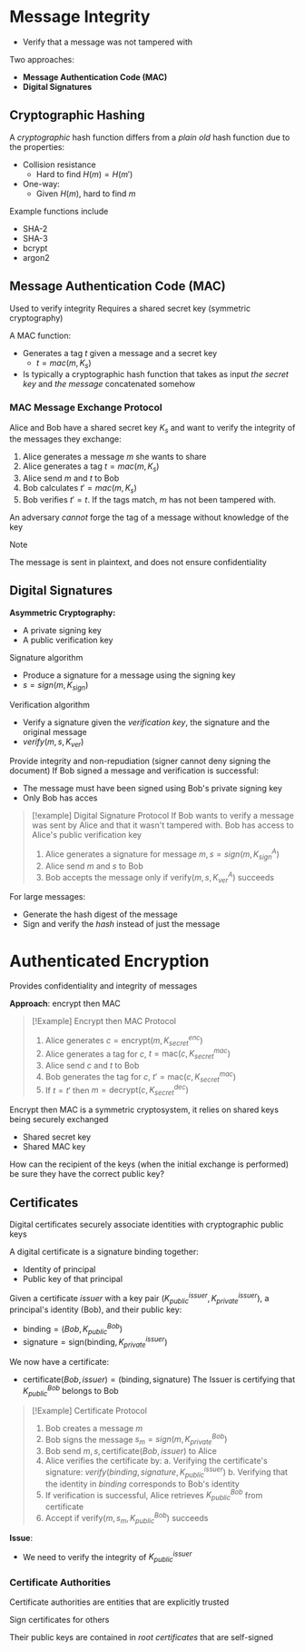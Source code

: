 
# Message Integrity
- Verify that a message was not tampered with

Two approaches:
- **Message Authentication Code (MAC)**
- **Digital Signatures**

## Cryptographic Hashing

A *cryptographic* hash function differs from a *plain old* hash function due to the properties:
- Collision resistance
	- Hard to find $H(m) = H(m')$
- One-way:
	- Given $H(m)$, hard to find $m$

Example functions include 
- SHA-2
- SHA-3
- bcrypt
- argon2


## Message Authentication Code (MAC)
Used to verify integrity
Requires a shared secret key (symmetric cryptography)

A MAC function:
- Generates a tag $t$ given a message and a secret key
	- $t = mac(m, K_s)$
- Is typically a cryptographic hash function that takes as input *the secret key* and *the message* concatenated somehow

### MAC Message Exchange Protocol
Alice and Bob have a shared secret key $K_s$ and want to verify the integrity of the messages they exchange:
1. Alice generates a message $m$ she wants to share
2. Alice generates a tag $t=mac(m, K_s)$
3. Alice send $m$ and $t$ to Bob
4. Bob calculates $t' = mac(m, K_s)$
5. Bob verifies $t'=t$. If the tags match, $m$ has not been tampered with.

An adversary *cannot* forge the tag of a message without knowledge of the key

>[!note]
>The message is sent in plaintext, and does not ensure confidentiality


## Digital Signatures

**Asymmetric Cryptography:**
- A private signing key
- A public verification key

Signature algorithm
- Produce a signature for a message using the signing key
- $s = sign(m, K_{sign})$

Verification algorithm
- Verify a signature given the *verification key*, the signature and the original message
- $verify(m, s, K_{ver})$

Provide integrity and non-repudiation (signer cannot deny signing the document)
If Bob signed a message and verification is successful:
- The message must have been signed using Bob's private signing key
- Only Bob has acces

>[!example] Digital Signature Protocol
>If Bob wants to verify a message was sent by Alice and that it wasn't tampered with. Bob has access to Alice's public verification key
>1. Alice generates a signature for message $m,s=sign(m, K^A_{sign})$
>2. Alice send $m$ and $s$ to Bob
>3. Bob accepts the message only if $\text{verify}(m, s, K^A_{ver})$ succeeds

For large messages:
- Generate the hash digest of the message
- Sign and verify the *hash* instead of just the message

# Authenticated Encryption
Provides confidentiality and integrity of messages

**Approach**: encrypt then MAC

>[!Example] Encrypt then MAC Protocol
>1. Alice generates $c = \text{encrypt}(m, K^{enc}_{secret})$
>2. Alice generates a tag for $c$, $t = \text{mac}(c, K^{mac}_{secret})$
>3. Alice send $c$ and $t$ to Bob
>4. Bob generates the tag for $c$, $t' = \text{mac}(c, K^{mac}_{secret})$
>5. If $t = t'$ then $m = \text{decrypt}(c, K^{dec}_{secret})$

Encrypt then MAC is a symmetric cryptosystem, it relies on shared keys being securely exchanged
- Shared secret key
- Shared MAC key


How can the recipient of the keys (when the initial exchange is performed) be sure they have the correct public key?

## Certificates
Digital certificates securely associate identities with cryptographic public keys

A digital certificate is a signature binding together:
- Identity of principal
- Public key of that principal

Given a certificate *issuer* with a key pair ($K^{issuer}_{public}, K^{issuer}_{private}$), a principal's identity (Bob), and their public key:
- $\text{binding} = (Bob, K^{Bob}_{public})$
- $\text{signature} = \text{sign}(\text{binding}, K^{issuer}_{private})$

We now have a certificate:
- $\text{certificate}(Bob, issuer) = (\text{binding}, \text{signature})$
The Issuer is certifying that $K^{Bob}_{public}$ belongs to Bob


>[!Example] Certificate Protocol
>1. Bob creates a message $m$
>2. Bob signs the message $s_m = sign(m, K^{Bob}_{private})$
>3. Bob send $m, s, \text{certificate}(Bob, issuer)$ to Alice
>4. Alice verifies the certificate by:
>	a. Verifying the certificate's signature: $verify(binding, signature, K^{issuer}_{public})$
>	b. Verifying that the identity in *binding* corresponds to Bob's identity
>5. If verification is successful, Alice retrieves $K^{Bob}_{public}$ from certificate
>6. Accept if $\text{verify}(m, s_m, K^{Bob}_{public})$ succeeds

**Issue**:
- We need to verify the integrity of $K^{issuer}_{public}$

### Certificate Authorities

Certificate authorities are entities that are explicitly trusted

Sign certificates for others

Their public keys are contained in *root certificates* that are self-signed

